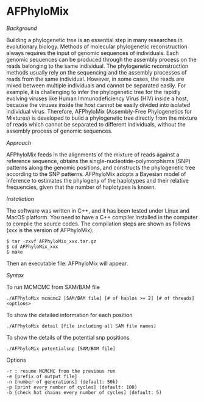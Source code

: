 # AFPhyloMix

*Background*

Building a phylogenetic tree is an essential step in many researches in evolutionary biology. Methods of molecular phylogenetic reconstruction always requires the input of genomic sequences of individuals. Each genomic sequences can be produced through the assembly process on the reads belonging to the same individual. The phylogenetic reconstruction methods usually rely on the sequencing and the assembly processes of reads from the same individual. However, in some cases, the reads are mixed between multiple individuals and cannot be separated easily. For example, it is challenging to infer the phylogenetic tree for the rapidly evolving viruses like Human Immunodeficiency Virus (HIV) inside a host, because the viruses inside the host cannot be easily divided into isolated individual virus.
Therefore, AFPhyloMix (Assembly-Free Phylogenetics for Mixtures) is developed to build a phylogenetic tree directly from the mixture of reads which cannot be separated to different individuals, without the assembly process of genomic sequences.

*Approach*

AFPhyloMix feeds in the alignments of the mixture of reads against a reference sequence, obtains the single-nucleotide-polymorphisms (SNP) patterns along the genomic positions, and constructs the phylogenetic tree according to the SNP patterns. AFPhyloMix adopts a Bayesian model of inference to estimates the phylogeny of the haplotypes and their relative frequencies, given that the number of haplotypes is known. 

*Installation*

The software was written in C++, and it has been tested under Linux and MacOS platform. You need
to have a C++ compiler installed in the computer to compile the source codes. The compilation steps
are shown as follows (xxx is the version of AFPhyloMix):

```
$ tar -zxvf AFPhyloMix_xxx.tar.gz
$ cd AFPhyloMix_xxx
$ make
```

Then an executable file: AFPhyloMix will appear. 

*Syntax*

To run MCMCMC from SAM/BAM file
```
./AFPhyloMix mcmcmc2 [SAM/BAM file] [# of haplos >= 2] [# of threads] <options>
```

To show the detailed information for each position
```
./AFPhyloMix detail [file including all SAM file names]
```

To show the details of the potential snp positions
```
./AFPhyloMix potentialsnp [SAM/BAM file]
```

Options
```
-r : resume MCMCMC from the previous run
-e [prefix of output file]
-n [number of generations] (default: 50k)
-p [print every number of cycles] (default: 100)
-b [check hot chains every number of cycles] (default: 5)
```

